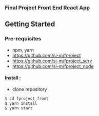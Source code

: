### Final Project Front End React App

## Getting Started

### Pre-requisites
* npm, yarn
* https://github.com/si-m/fproject
* https://github.com/si-m/fproject_serv
* https://github.com/si-m/fproject_node

#### Install :

* clone repository
```sh
$ cd fproject_front
$ yarn install
$ yarn start
```
